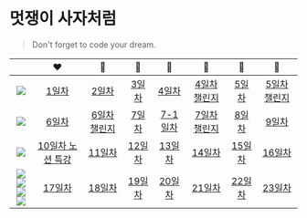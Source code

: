 # 멋쟁이 사자처럼

> Don't forget to code your dream.

|                                                                                                                                                                                                                                                                                                                                                                                                                                       |                                       :heart:                                        |                                :yellow_heart:                                 |                         :green_heart:                          |                           :blue_heart:                           |                                :purple_heart:                                 |                               🤎                               |                                 :black_heart:                                 |
| :-----------------------------------------------------------------------------------------------------------------------------------------------------------------------------------------------------------------------------------------------------------------------------------------------------------------------------------------------------------------------------------------------------------------------------------: | :----------------------------------------------------------------------------------: | :---------------------------------------------------------------------------: | :------------------------------------------------------------: | :--------------------------------------------------------------: | :---------------------------------------------------------------------------: | :------------------------------------------------------------: | :---------------------------------------------------------------------------: |
|                                                                                                                                                                <img src="https://img.shields.io/badge/HTML5-E34F26?style=flat-square&logo=HTML5&logoColor=white"/></a>                                                                                                                                                                | [1일차](https://github.com/chuhoon/LikeLion/tree/master/%EC%9D%B4%EB%A0%A5%EC%84%9C) |         [2일차](https://github.com/chuhoon/LikeLion/tree/master/FE1)          |  [3일차](https://github.com/chuhoon/LikeLion/tree/master/FE2)  |   [4일차](https://github.com/chuhoon/LikeLion/tree/master/FE4)   | [4일차 챌린지](https://github.com/chuhoon/LikeLion/tree/master/FE4_challenge) |  [5일차](https://github.com/chuhoon/LikeLion/tree/master/FE5)  | [5일차 챌린지](https://github.com/chuhoon/LikeLion/tree/master/FE5_challenge) |
|                                                                                                                                                                <img src="https://img.shields.io/badge/HTML5-E34F26?style=flat-square&logo=HTML5&logoColor=white"/></a>                                                                                                                                                                |             [6일차](https://github.com/chuhoon/LikeLion/tree/master/FE6)             | [6일차 챌린지](https://github.com/chuhoon/LikeLion/tree/master/FE6_challenge) |  [7일차](https://github.com/chuhoon/LikeLion/tree/master/FE7)  | [7-1일차](https://github.com/chuhoon/LikeLion/tree/master/FE7-1) | [7일차 챌린지](https://github.com/chuhoon/LikeLion/tree/master/FE7_challenge) |  [8일차](https://github.com/chuhoon/LikeLion/tree/master/FE8)  |         [9일차](https://github.com/chuhoon/LikeLion/tree/master/FE9)          |
|                                                                                                                                                                 <img src="https://img.shields.io/badge/CSS3-1572B6?style=flat-square&logo=CSS3&logoColor=white"/></a>                                                                                                                                                                 |                                 [10일차 노션 특강]()                                 |        [11일차](https://github.com/chuhoon/LikeLion/tree/master/FE11)         | [12일차](https://github.com/chuhoon/LikeLion/tree/master/FE12) |  [13일차](https://github.com/chuhoon/LikeLion/tree/master/FE13)  |        [14일차](https://github.com/chuhoon/LikeLion/tree/master/FE14)         | [15일차](https://github.com/chuhoon/LikeLion/tree/master/FE15) |        [16일차](https://github.com/chuhoon/LikeLion/tree/master/FE16)         |
| <img src="https://img.shields.io/badge/CSS3-1572B6?style=flat-square&logo=CSS3&logoColor=white"/></a><img src="https://img.shields.io/badge/Scss-green?style=flat&logo=Sass&logoColor=CC6699"/></a><br><img src="https://img.shields.io/badge/Javascript-ffb13b?style=flat-square&logo=javascript&logoColor=white"/><img src="https://img.shields.io/badge/Tailwind CSS-06B6D4?style=flat-square&logo=Tailwind CSS&logoColor=white"/> |            [17일차](https://github.com/chuhoon/LikeLion/tree/master/FE17)            |        [18일차](https://github.com/chuhoon/LikeLion/tree/master/FE18)         | [19일차](https://github.com/chuhoon/LikeLion/tree/master/FE19) |  [20일차](https://github.com/chuhoon/LikeLion/tree/master/FE20)  |        [21일차](https://github.com/chuhoon/LikeLion/tree/master/FE21)         | [22일차](https://github.com/chuhoon/LikeLion/tree/master/FE22) |        [23일차](https://github.com/chuhoon/LikeLion/tree/master/FE23)         |
